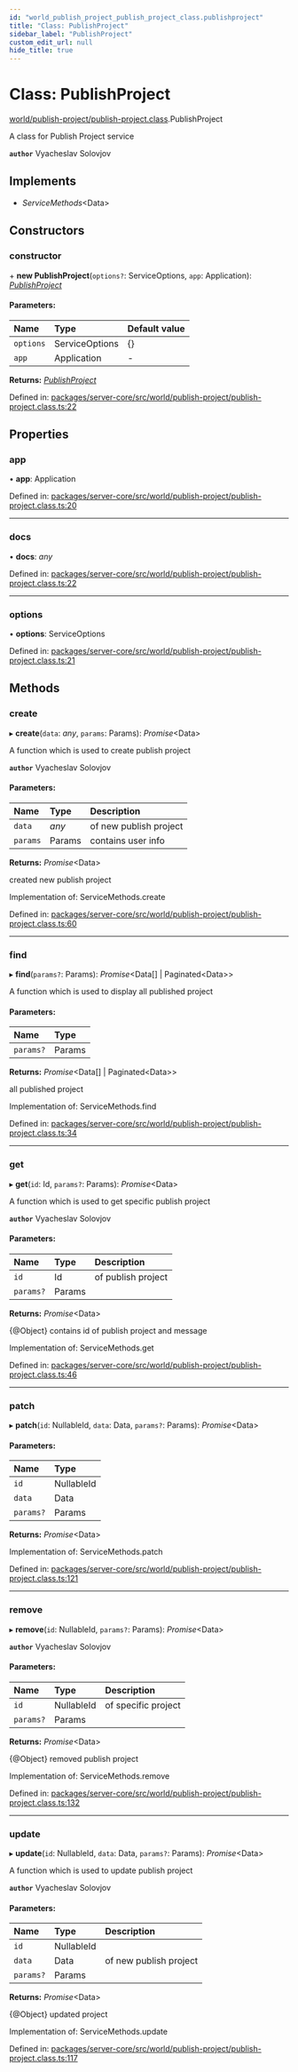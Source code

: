 ```yaml
---
id: "world_publish_project_publish_project_class.publishproject"
title: "Class: PublishProject"
sidebar_label: "PublishProject"
custom_edit_url: null
hide_title: true
---
```


# Class: PublishProject

[world/publish-project/publish-project.class](../modules/world_publish_project_publish_project_class.md).PublishProject

A class for Publish Project  service

**`author`** Vyacheslav Solovjov

## Implements

* *ServiceMethods*<Data\>

## Constructors

### constructor

\+ **new PublishProject**(`options?`: ServiceOptions, `app`: Application): [*PublishProject*](world_publish_project_publish_project_class.publishproject.md)

#### Parameters:

Name | Type | Default value |
:------ | :------ | :------ |
`options` | ServiceOptions | {} |
`app` | Application | - |

**Returns:** [*PublishProject*](world_publish_project_publish_project_class.publishproject.md)

Defined in: [packages/server-core/src/world/publish-project/publish-project.class.ts:22](https://github.com/xr3ngine/xr3ngine/blob/673ad6a5f/packages/server-core/src/world/publish-project/publish-project.class.ts#L22)

## Properties

### app

• **app**: Application

Defined in: [packages/server-core/src/world/publish-project/publish-project.class.ts:20](https://github.com/xr3ngine/xr3ngine/blob/673ad6a5f/packages/server-core/src/world/publish-project/publish-project.class.ts#L20)

___

### docs

• **docs**: *any*

Defined in: [packages/server-core/src/world/publish-project/publish-project.class.ts:22](https://github.com/xr3ngine/xr3ngine/blob/673ad6a5f/packages/server-core/src/world/publish-project/publish-project.class.ts#L22)

___

### options

• **options**: ServiceOptions

Defined in: [packages/server-core/src/world/publish-project/publish-project.class.ts:21](https://github.com/xr3ngine/xr3ngine/blob/673ad6a5f/packages/server-core/src/world/publish-project/publish-project.class.ts#L21)

## Methods

### create

▸ **create**(`data`: *any*, `params`: Params): *Promise*<Data\>

A function which is used to create publish project

**`author`** Vyacheslav Solovjov

#### Parameters:

Name | Type | Description |
:------ | :------ | :------ |
`data` | *any* | of new publish project   |
`params` | Params | contains user info   |

**Returns:** *Promise*<Data\>

created new publish project

Implementation of: ServiceMethods.create

Defined in: [packages/server-core/src/world/publish-project/publish-project.class.ts:60](https://github.com/xr3ngine/xr3ngine/blob/673ad6a5f/packages/server-core/src/world/publish-project/publish-project.class.ts#L60)

___

### find

▸ **find**(`params?`: Params): *Promise*<Data[] \| Paginated<Data\>\>

A function which is used to display all published project

#### Parameters:

Name | Type |
:------ | :------ |
`params?` | Params |

**Returns:** *Promise*<Data[] \| Paginated<Data\>\>

all published project

Implementation of: ServiceMethods.find

Defined in: [packages/server-core/src/world/publish-project/publish-project.class.ts:34](https://github.com/xr3ngine/xr3ngine/blob/673ad6a5f/packages/server-core/src/world/publish-project/publish-project.class.ts#L34)

___

### get

▸ **get**(`id`: Id, `params?`: Params): *Promise*<Data\>

A function which is used to get specific publish project

**`author`** Vyacheslav Solovjov

#### Parameters:

Name | Type | Description |
:------ | :------ | :------ |
`id` | Id | of publish project   |
`params?` | Params |  |

**Returns:** *Promise*<Data\>

{@Object} contains id of publish project and message

Implementation of: ServiceMethods.get

Defined in: [packages/server-core/src/world/publish-project/publish-project.class.ts:46](https://github.com/xr3ngine/xr3ngine/blob/673ad6a5f/packages/server-core/src/world/publish-project/publish-project.class.ts#L46)

___

### patch

▸ **patch**(`id`: NullableId, `data`: Data, `params?`: Params): *Promise*<Data\>

#### Parameters:

Name | Type |
:------ | :------ |
`id` | NullableId |
`data` | Data |
`params?` | Params |

**Returns:** *Promise*<Data\>

Implementation of: ServiceMethods.patch

Defined in: [packages/server-core/src/world/publish-project/publish-project.class.ts:121](https://github.com/xr3ngine/xr3ngine/blob/673ad6a5f/packages/server-core/src/world/publish-project/publish-project.class.ts#L121)

___

### remove

▸ **remove**(`id`: NullableId, `params?`: Params): *Promise*<Data\>

**`author`** Vyacheslav Solovjov

#### Parameters:

Name | Type | Description |
:------ | :------ | :------ |
`id` | NullableId | of specific project   |
`params?` | Params |  |

**Returns:** *Promise*<Data\>

{@Object} removed publish project

Implementation of: ServiceMethods.remove

Defined in: [packages/server-core/src/world/publish-project/publish-project.class.ts:132](https://github.com/xr3ngine/xr3ngine/blob/673ad6a5f/packages/server-core/src/world/publish-project/publish-project.class.ts#L132)

___

### update

▸ **update**(`id`: NullableId, `data`: Data, `params?`: Params): *Promise*<Data\>

A function which is used to update publish project

**`author`** Vyacheslav Solovjov

#### Parameters:

Name | Type | Description |
:------ | :------ | :------ |
`id` | NullableId |  |
`data` | Data | of new publish project   |
`params?` | Params |  |

**Returns:** *Promise*<Data\>

{@Object} updated project

Implementation of: ServiceMethods.update

Defined in: [packages/server-core/src/world/publish-project/publish-project.class.ts:117](https://github.com/xr3ngine/xr3ngine/blob/673ad6a5f/packages/server-core/src/world/publish-project/publish-project.class.ts#L117)
